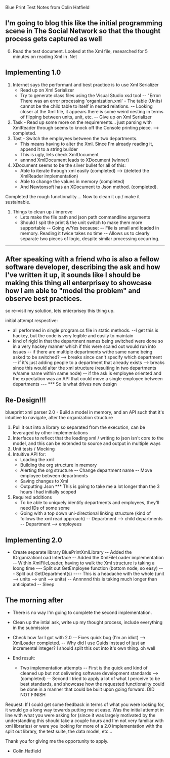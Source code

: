 Blue Print Test Notes from Colin Hatfield

I'm going to blog this like the initial programming scene in The Social Network so that the thought process gets captured as well
--------------------------------------------------------------------------------------------------------------------------
0. Read the test document. Looked at the Xml file, researched for 5 minutes on reading Xml in .Net

Implementing 1.0
--------------------------------------------------------------------------------------------------------------------------
1. Internet says the performant and best practice is to use Xml Serializer
    - Read up on Xml Serializer
    - Try to generate class files using the Visual Studio xsd tool
       -- "Error: There was an error processing 'organization.xml' - The table (Units) cannot be the child table to itself in nested relations.
       -- Looking closer at the Xml file, it appears there is some weird nesting in terms of flipping between units, unit, etc.
       -- Give up on Xml Serializer
2. Task - Read up some more on the requirements...  just parsing with XmlReader through seems to knock off the Console printing piece. --> completed.
3. Tast - Switch the employees between the two departments.
    - This means having to alter the Xml. Since I'm already reading it, append it to a string builder
    - This is ugly, lets check XmlDocument
    - annnnd XmlDocument leads to XDocument (winner)
4. XDocument seems to be the silver bullet for all of this:
    - Able to iterate through xml easily (completed) --> (deleted the XmlReader implementation)
    - Able to change the values in memory (completed)
    - And Newtonsoft has an XDocument to Json method. (completed).

Completed the rough functionality....  Now to clean it up / make it sustainable.
1. Things to clean up / improve
    - Lets make the file path and json path commandline arguments
    - Should I spit the print & the unit switch to make them more supportable
        -- Going w/Yes because:
        -- File is small and loaded in memory. Reading it twice takes no time
        -- Allows us to clearly separate two pieces of logic, despite similar processing occurring.

--------------------------------------------------------------------------------------------------------------------------
After speaking with a friend who is also a fellow software developer, describing the ask and how I've written it up, it
sounds like I should be making this thing all enterprisey to showcase how I am able to "model the problem" and observe best practices.
--------------------------------------------------------------------------------------------------------------------------
so re-visit my solution, lets enterprisey this thing up.

initial attempt respective: 
- all performed in single program.cs file in static methods.
    --I get this is hackey, but the code is very legible and easily to maintain
- kind of rigid in that the department names being switched were done so in a very hackey manner which if this were scaled out would run into issues
    -- if there are multiple departments w/the same name being asked to be switched? --> breaks since can't specify which department
    -- if it's just adding people to a department that already exists --> breaks since this would alter the xml structure (resulting in two departments w/same name within same node)
    -- if the ask is employee oriented and the expectation was an API that could move a single employee between departments
       --- *** So is what drives new design

Re-Design!!!
--------------------------------------------------------------------------------------------------------------------------
blueprint xml parser 2.0 - Build a model in memory, and an API such that it's intuitive to navigate, alter the organization structure
1. Pull it out into a library so separated from the execution, can be leveraged by other implementations
2. Interfaces to reflect that the loading xml / writing to json isn't core to the model, and this can be extended to source and output in multiple ways
3. Unit tests / Mocking
4. Intuitive API for:
    - Loading the xml
    - Building the org structure in memory
    - Alerting the org structure
        -- Change department name
        -- Move employee between departments
    - Saving changes to Xml
    - Outputting Json
*** This is going to take me a lot longer than the 3 hours I had initially scoped
5. Required additions
    - To be able to uniquely identify departments and employees, they'll need IDs of some some
    - Going with a top down uni-directional linking structure (kind of follows the xml read approach)
        -- Department --> child departments
        -- Department --> employees

Implementing 2.0
--------------------------------------------------------------------------------------------------------------------------
- Create separate library BluePrintXmlLibrary
    -- Added the IOrganizationLoad Interface
    -- Added the XmlFileLoader implementation
    -- Within XmlFileLoader, having to walk the Xml structure is taking a loong time
        --- Split out GetEmployee function (bottom node, so easy)
        --- Split out GetDepartment(s)
            ---- This is a headache with the whole (unit --> units --> unit --> units)
    -- Annnnnd this is taking much longer than anticipated
    -- Sleep

The morning after
--------------------------------------------------------------------------------------------------------------------------
- There is no way I'm going to complete the second implementation.
- Clean up the intial ask, write up my thought process, include everything in the submission
- Check how far I got with 2.0
    -- Fixes quick bug (I'm an idiot) --> XmlLoader completed.
    -- Why did I use Guids instead of just an incremental integer? I should split this out into it's own thing. oh well

- End result:
    - Two implementation attempts
    -- First is the quick and kind of cleaned up but not delivering software development standards --> (completed)
    -- Second I tried to apply a lot of what I perceive to be best standards, and showcase how the requested functionality could be done in a manner
            that could be built upon going forward. DID NOT FINISH

Request: If I could get some feedback in terms of what you were looking for, it would go a long way towards putting me at ease. Was the initial attempt in
line with what you were asking for (since it was largely motivated by the understanding this should take a couple hours and I'm not very familiar with xml libraries)
or were you looking for more of a 2.0 implementation with the split out library, the test suite, the data model, etc...

Thank you for giving me the opportunity to apply.

- Colin.Hatfield
    
